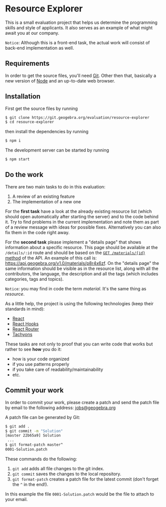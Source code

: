 # Resource Explorer

This is a small evaluation project that helps us determine the programming skills and style of applicants. It also serves as an example of what might await you at our company.

`Notice`: Although this is a front-end task, the actual work will consist of back-end implementation as well.

## Requirements
In order to get the source files, you'll need [Git](https://git.io/). Other then that, basically a new version of [Node](https://nodejs.org) and an up-to-date web browser.

## Installation
First get the source files by running
```bash
$ git clone https://git.geogebra.org/evaluation/resource-explorer
$ cd resource-explorer
```
then install the dependencies by running
```bash
$ npm i
```

The development server can be started by running
```bash
$ npm start
```

## Do the work
There are two main tasks to do in this evaluation:
1. A review of an existing feature
2. The implementation of a new one

For the **first task** have a look at the already existing resource list (which should open automatically after starting the
server) and to the code behind it. Try to find problems in the current implementation and note them as part
of a review message with ideas for possible fixes. Alternatively you can also fix them in the code right away.

For the **second task** please implement a "details page" that shows information about a specific resource. This page should
be available at the `/details/:id` route and should be based on the [`GET /materials/{id}` method](https://groot.geogebra.org:555/?url=https://api.geogebra.org/v1.0/openapi#/materials/Materials%5CController%5CMaterialController%3A%3Aget)
of the API. An example of this call is: https://api.geogebra.org/v1.0/materials/p8r4x6zf.
On the "details page" the same information should be visible as in the resource list, along with all the contributors, the
language, the description and all the tags (which includes categories, tags and topics).

`Notice`: you may find in code the term *material*. It's the same thing as *resource*.

As a little help, the project is using the following technologies (keep their standards in mind):
* [React](https://reactjs.org)
* [React Hooks](https://reactjs.org/docs/hooks-state.html)
* [React Router](https://reactrouter.com/web)
* [Tachyons](http://tachyons.io/)

These tasks are not only to proof that you can write code that works but rather to see **how** you do it: 
* how is your code organized
* if you use patterns properly
* if you take care of readability/maintainability
* etc.

## Commit your work
In order to commit your work, please create a patch and send the patch file by email to
the following address: jobs@geogebra.org

A patch file can be generated by Git:

```bash
$ git add .
$ git commit -m "Solution"
[master 22b65a9] Solution
 ...
$ git format-patch master^
0001-Solution.patch
```

These commands do the following:

1. `git add` adds all file changes to the git index.
2. `git commit` saves the changes to the local repository.
3. `git format-patch` creates a patch file for the latest commit (don't forget the `^` 
   in the end!).

In this example the file `0001-Solution.patch` would be the file to attach to your
email.
